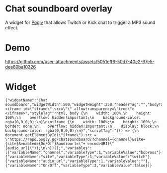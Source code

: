 # Chat soundboard overlay

A widget for [Pogly](https://github.com/PoglyApp/pogly-standalone) that allows Twitch or Kick chat to trigger a MP3 sound effect.

# Demo
https://github.com/user-attachments/assets/5051eff6-50d7-40e2-97e5-dea80ba10326

# Widget
```
{"widgetName":"Chat soundboard","widgetWidth":500,"widgetHeight":258,"headerTag":"","bodyTag":"<iframe id=\"iframe\" src=\"\" allowtransparency=\"true\"></iframe>","styleTag":"html, body {\n    width: 100%;\n    height: 100%;\n    overflow: hidden!important;\n    background-color: rgba(0,0,0,0);\n}\n\niframe {\n    width: 100%;\n    height: 100%;\n    border: none;\n    overflow: hidden!important;\n    display: block;\n    background-color: rgba(0,0,0,0);\n}","scriptTag":"(() => {\n  document.getElementById(\"iframe\").src = \"https://repo.pogly.gg/chatsoundboard/?channel={channel}&site={site}&enabled={On/Off}&audiourl=\"+ encodeURI(\"{audio_url}\"));\n\n})();","variables":[{"variableName":"channel","variableType":1,"variableValue":"bobross"},{"variableName":"site","variableType":1,"variableValue":"twitch"},{"variableName":"audio_url","variableType":1,"variableValue":""},{"variableName":"On/Off","variableType":3,"variableValue":false}]}
```
